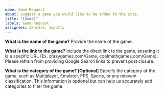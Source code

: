 ```yaml
---
name: Game Request
about: Suggest a game you would like to be added to the site.
title: "[Game]"
labels: Game Request
assignees: Zenreck, Inpulty
---
```


**What is the name of the game?**
Provide the name of the game.

**What is the link to the game?**
Include the direct link to the game, ensuring it is a specific URL (Ex. crazygames.com/Game, coolmathgames.com/Game). Please refrain from providing Google Search links to prevent post closure.

**What is the category of the game? [Optional]**
Specify the category of the game, such as Multiplayer, Emulator, FPS, Sports, or any relevant classification. This information is optional but can help us accurately add categories to filter the game.
